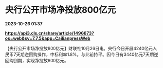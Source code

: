 # 央行公开市场净投放800亿元

**2023-10-26 01:37**

**https://api3.cls.cn/share/article/1496873?os=web&sv=7.7.5&app=CailianpressWeb**

【央行公开市场净投放800亿元】财联社10月26日电，央行今日开展4240亿元人民币7天期逆回购操作，中标利率1.8%，与此前持平。因今日有3440亿元7天期逆回购到期，实现净投放800亿元。